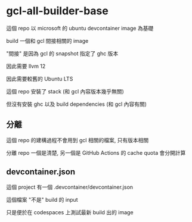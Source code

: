 # gcl-all-builder-base

這個 repo 以 microsoft 的 ubuntu devcontainer image 為基礎

build 一個和 gcl 間接相關的 image

"間接" 是因為 gcl 的 snapshot 指定了 ghc 版本

因此需要 llvm 12

因此需要較舊的 Ubuntu LTS

這個 repo 安裝了 stack (和 gcl 內容版本幾乎無關)

但沒有安裝 ghc 以及 build dependencies (和 gcl 內容有關)


## 分離

這個 repo 的建構過程不會用到 gcl 相關的檔案, 只有版本相關

分離 repo 一個是清楚, 另一個是 GitHub Actions 的 cache quota 會分開計算


## devcontainer.json

這個 project 有一個 .devcontainer/devcontainer.json

這個檔案 "不是" build 的 input

只是便於在 codespaces 上測試最新 build 出的 image
